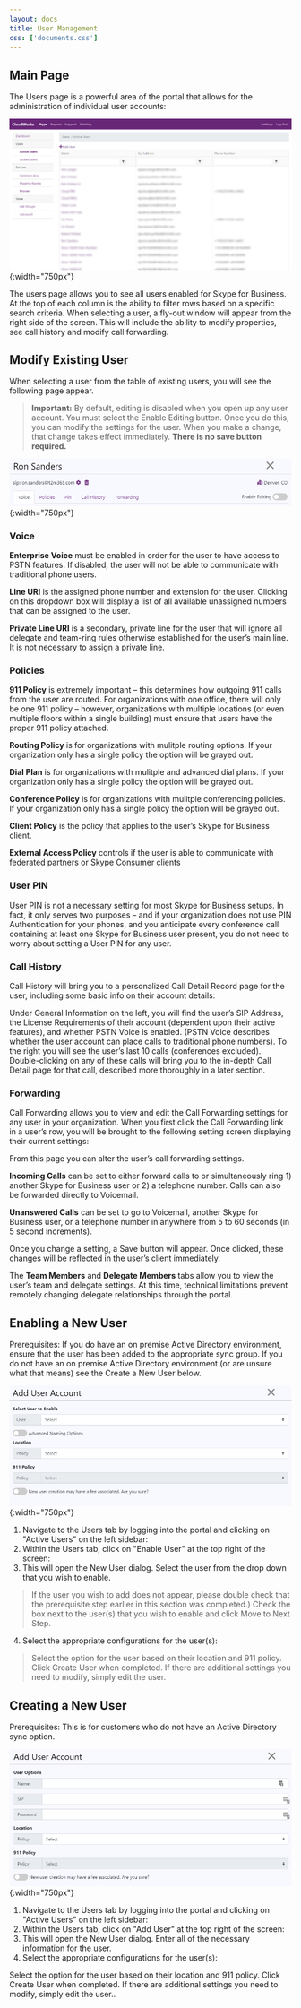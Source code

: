 ```yaml
---
layout: docs
title: User Management
css: ['documents.css']
---
```


## Main Page

The Users page is a powerful area of the portal that allows for the administration of individual user accounts: 

![Cloud Portal](/assets/images/user.1.png){:width="750px"}

The users page allows you to see all users enabled for Skype for Business.  At the top of each column is the ability to filter rows based on a specific search criteria.  When selecting a user, a fly-out window will appear from the right side of the screen.  This will include the ability to modify properties, see call history and modify call forwarding.

## Modify Existing User

When selecting a user from the table of existing users, you will see the following page appear.

> **Important:** By default, editing is disabled when you open up any user account.  You must select the Enable Editing button.  Once you do this, you can modify the settings for the user.  When you make a change, that change takes effect immediately.  **There is no save button required.**

![Cloud Portal](/assets/images/user.2.png){:width="750px"}

### Voice

**Enterprise Voice** must be enabled in order for the user to have access to PSTN features. If disabled, the user will not be able to communicate with traditional phone users. 
 
**Line URI** is the assigned phone number and extension for the user. Clicking on this dropdown box will display a list of all available unassigned numbers that can be assigned to the user.  
 
**Private Line URI** is a secondary, private line for the user that will ignore all delegate and team-ring rules otherwise established for the user’s main line. It is not necessary to assign a private line.  

### Policies

**911 Policy** is extremely important – this determines how outgoing 911 calls from the user are routed. For organizations with one office, there will only be one 911 policy – however, organizations with multiple locations (or even multiple floors within a single building) must ensure that users have the proper 911 policy attached.  

**Routing Policy** is for organizations with mulitple routing options.  If your organization only has a single policy the option will be grayed out.

**Dial Plan** is for organizations with mulitple and advanced dial plans.  If your organization only has a single policy the option will be grayed out.

**Conference Policy** is for organizations with mulitple conferencing policies.  If your organization only has a single policy the option will be grayed out.

**Client Policy** is the policy that applies to the user’s Skype for Business client.

**External Access Policy** controls if the user is able to communicate with federated partners or Skype Consumer clients 

### User PIN

User PIN is not a necessary setting for most Skype for Business setups. In fact, it only serves two purposes – and if your organization does not use PIN Authentication for your phones, and you anticipate every conference call containing at least one Skype for Business user present, you do not need to worry about setting a User PIN for any user. 

### Call History

Call History will bring you to a personalized Call Detail Record page for the user, including some basic info on their account details: 

Under General Information on the left, you will find the user’s SIP Address, the License Requirements of their account (dependent upon their active features), and whether PSTN Voice is enabled. (PSTN Voice describes whether the user account can place calls to traditional phone numbers). To the right you will see the user’s last 10 calls (conferences excluded). Double-clicking on any of these calls will bring you to the in-depth Call Detail page for that call, described more thoroughly in a later section.

### Forwarding

Call Forwarding allows you to view and edit the Call Forwarding settings for any user in your organization. When you first click the Call Forwarding link in a user’s row, you will be brought to the following setting screen displaying their current settings: 

From this page you can alter the user’s call forwarding settings.

**Incoming Calls** can be set to either forward calls to or simultaneously ring 1) another Skype for Business user or 2) a telephone number. Calls can also be forwarded directly to Voicemail.  

**Unanswered Calls** can be set to go to Voicemail, another Skype for Business user, or a telephone number in anywhere from 5 to 60 seconds (in 5 second increments).  

Once you change a setting, a Save button will appear. Once clicked, these changes will be reflected in the user’s client immediately.  

The **Team Members** and **Delegate Members** tabs allow you to view the user’s team and delegate settings. At this time, technical limitations prevent remotely changing delegate relationships through the portal.  

## Enabling a New User

Prerequisites: If you do have an on premise Active Directory environment, ensure that the user has been added to the appropriate sync group. If you do not have an on premise Active Directory environment (or are unsure what that means) see the Create a New User below.

![Cloud Portal](/assets/images/user.4.png){:width="750px"}

1. Navigate to the Users tab by logging into the portal and clicking on "Active Users" on the left sidebar: 
2. Within the Users tab, click on "Enable User" at the top right of the screen:
3. This will open the New User dialog.  Select the user from the drop down that you wish to enable.

> If the user you wish to add does not appear, please double check that the prerequisite step earlier in this section was completed.) Check the box next to the user(s) that you wish to enable and click Move to Next Step.  
4. Select the appropriate configurations for the user(s):

> Select the option for the user based on their location and 911 policy.  Click Create User when completed.  If there are additional settings you need to modify, simply edit the user.

## Creating a New User

Prerequisites: This is for customers who do not have an Active Directory sync option.

![Cloud Portal](/assets/images/user.3.png){:width="750px"}

1. Navigate to the Users tab by logging into the portal and clicking on "Active Users" on the left sidebar: 
2. Within the Users tab, click on "Add User" at the top right of the screen:
3. This will open the New User dialog.  Enter all of the necessary information for the user. 
4. Select the appropriate configurations for the user(s): 

Select the option for the user based on their location and 911 policy.  Click Create User when completed.  If there are additional settings you need to modify, simply edit the user..
